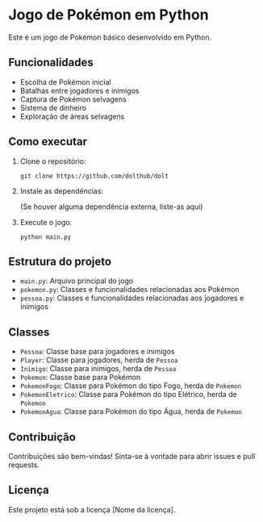 # Jogo de Pokémon em Python

Este é um jogo de Pokémon básico desenvolvido em Python.

## Funcionalidades

* Escolha de Pokémon inicial
* Batalhas entre jogadores e inimigos
* Captura de Pokémon selvagens
* Sistema de dinheiro
* Exploração de áreas selvagens

## Como executar

1.  Clone o repositório:

    `git clone https://github.com/dolthub/dolt`

2.  Instale as dependências:

    (Se houver alguma dependência externa, liste-as aqui)

3.  Execute o jogo:

    `python main.py`

## Estrutura do projeto

* `main.py`: Arquivo principal do jogo
* `pokemon.py`: Classes e funcionalidades relacionadas aos Pokémon
* `pessoa.py`: Classes e funcionalidades relacionadas aos jogadores e inimigos

## Classes

* `Pessoa`: Classe base para jogadores e inimigos
* `Player`: Classe para jogadores, herda de `Pessoa`
* `Inimigo`: Classe para inimigos, herda de `Pessoa`
* `Pokemon`: Classe base para Pokémon
* `PokemonFogo`: Classe para Pokémon do tipo Fogo, herda de `Pokemon`
* `PokemonEletrico`: Classe para Pokémon do tipo Elétrico, herda de `Pokemon`
* `PokemonAgua`: Classe para Pokémon do tipo Água, herda de `Pokemon`

## Contribuição

Contribuições são bem-vindas! Sinta-se à vontade para abrir issues e pull requests.

## Licença

Este projeto está sob a licença [Nome da licença].
